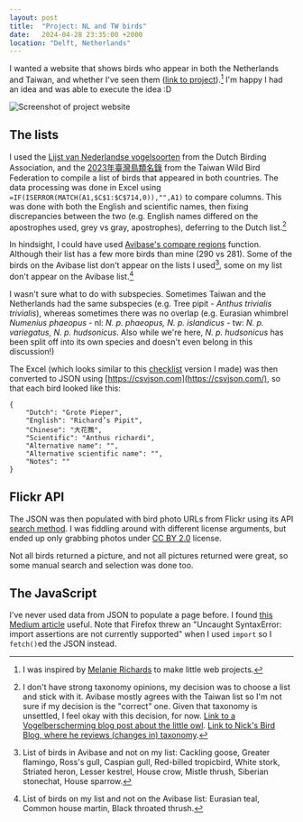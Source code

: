 ```yaml
---
layout: post
title:  "Project: NL and TW birds"
date:   2024-04-28 23:35:00 +2000
location: "Delft, Netherlands"
---
```


I wanted a website that shows birds who appear in both the Netherlands and Taiwan, and whether I've seen them ([link to project](https://birds.liliansung.com/)).[^1] I'm happy I had an idea and was able to execute the idea :D

![Screenshot of project website](../assets/img/2024-bird-project.png)

## The lists
I used the [Lijst van Nederlandse vogelsoorten](https://www.dutchavifauna.nl/page/1208/lijst_van_nederlandse_vogelsoorten) from the Dutch Birding Association, and the [2023年臺灣鳥類名錄](https://www.bird.org.tw/basicpage/87) from the Taiwan Wild Bird Federation to compile a list of birds that appeared in both countries. The data processing was done in Excel using `=IF(ISERROR(MATCH(A1,$C$1:$C$714,0)),"",A1)` to compare columns. This was done with both the English and scientific names, then fixing discrepancies between the two (e.g. English names differed on the apostrophes used, grey vs gray, apostrophes), deferring to the Dutch list.[^2]

In hindsight, I could have used [Avibase's compare regions](https://avibase.bsc-eoc.org/compare_regions.jsp?region=nl&region2=TW&list=clements&method=3) function. Although their list has a few more birds than mine (290 vs 281). Some of the birds on the Avibase list don't appear on the lists I used[^3], some on my list don't appear on the Avibase list.[^4]

I wasn't sure what to do with subspecies. Sometimes Taiwan and the Netherlands had the same subspecies (e.g. Tree pipit - *Anthus trivialis trivialis*), whereas sometimes there was no overlap (e.g. Eurasian whimbrel *Numenius phaeopus* - nl: *N. p. phaeopus, N. p. islandicus* - tw: *N. p. variegatus, N. p. hudsonicus*. Also while we're here, *N. p. hudsonicus* has been split off into its own species and doesn't even belong in this discussion!)


The Excel (which looks similar to this [checklist](https://birds.liliansung.com/asset/nl-tw-birdlist.pdf) version I made) was then converted to JSON using [https://csvjson.com](https://csvjson.com/), so that each bird looked like this:

```
{
    "Dutch": "Grote Pieper",
    "English": "Richard’s Pipit",
    "Chinese": "大花鷚",
    "Scientific": "Anthus richardi",
    "Alternative name": "",
    "Alternative scientific name": "",
    "Notes": ""
}
```

## Flickr API
The JSON was then populated with bird photo URLs from Flickr using its API [search method](https://www.flickr.com/services/api/flickr.photos.search.html). I was fiddling around with different license arguments, but ended up only grabbing photos under [CC BY 2.0](https://creativecommons.org/licenses/by/2.0/deed.en) license.

Not all birds returned a picture, and not all pictures returned were great, so some manual search and selection was done too.

## The JavaScript
I've never used data from JSON to populate a page before. I found [this Medium article](https://medium.com/@akshaykrdas001/how-to-fetch-data-from-local-json-file-and-render-it-to-html-document-with-using-vanilla-javascript-a0191a894f25) useful. Note that Firefox threw an "Uncaught SyntaxError: import assertions are not currently supported" when I used `import` so I `fetch()`ed the JSON instead. 

[^1]: I was inspired by [Melanie Richards](https://melanie-richards.com/) to make little web projects.

[^2]: I don't have strong taxonomy opinions, my decision was to choose a list and stick with it. Avibase mostly agrees with the Taiwan list so I'm not sure if my decision is the "correct" one. Given that taxonomy is unsettled, I feel okay with this decision, for now. [Link to a Vogelberscherming blog post about the little owl](https://www.vogelbescherming.nl/beleefdelente/blog/lezen/athene-noctua-exit). [Link to Nick's Bird Blog, where he reviews (changes in) taxonomy](https://nicksbird.blog/).

[^3]: List of birds in Avibase and not on my list: Cackling goose, Greater flamingo, Ross's gull, Caspian gull, Red-billed tropicbird, White stork, Striated heron, Lesser kestrel, House crow, Mistle thrush, Siberian stonechat, House sparrow.

[^4]: List of birds on my list and not on the Avibase list: Eurasian teal, Common house martin, Black throated thrush.